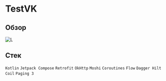 # TestVK
## Обзор
![L](https://github.com/Scrollzzzz/TestVK/blob/master/docs/L.png)
## Стек
`Kotlin` `Jetpack Compose` `Retrofit` `OkHttp` `Moshi` `Coroutines` `Flow` `Dagger Hilt` `Coil` `Paging 3`
